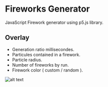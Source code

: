 # Fireworks Generator

JavaScript Firework generator using p5.js library.

## Overlay
- Generation ratio millisecondes.
- Particules contained in a firework.
- Particle radius.
- Number of fireworks by run.
- Firework color ( custom / random ).

![alt text](http://f.angiva.re/Cav4i)
